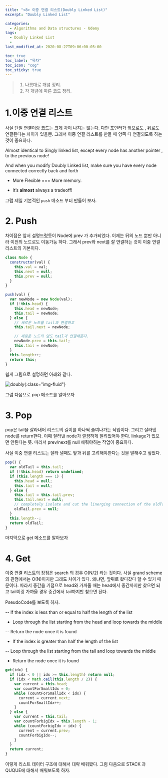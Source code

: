 ```yaml
---
title: "<8> 이중 연결 리스트(Doubly Linked List)"
excerpt: "Doubly Linked List"

categories:
  - Algorithms and Data structures - Udemy
tags:
  - Doubly Linked List
  -
last_modified_at: 2020-08-27T09:06:00-05:00

toc: true
toc_label: "목차"
toc_icon: "cog"
toc_sticky: true
---
```


> 1. 나름대로 개념 정리.
> 2. 각 개념에 따른 코드 정리.

# 1.이중 연결 리스트

사실 단일 연결이랑 코드는 크게 차이 나지는 않는다. 다만 포인터가 앞으로도 , 뒤로도 연결된다는 차이가 있을뿐. 그래서 이중 연결 리스트를 만들 때 양쪽 다 연결되도록 하는것이 중요하다.

Almost identical to Singly linked list, except every node has another pointer , to the previous node!

And when you modify Doubly Linked list, make sure you have every node connected correctly back and forth

- More Flexible === More memory.

- It’s **almost** always a tradeoff!

그럼 제일 기본적인 `push` 메소드 부터 만들어 보자.

# 2. Push

차이점은 앞서 설명드렸듯이 Node에 prev 가 추가되었다. 이제는 뒤의 노드 뿐만 아니라 이전의 노드로도 이동가능 하다. 그래서 prev와 next를 잘 연결하는 것이 이중 연결 리스트의 기본이다.

```javascript
class Node {
  constructor(val) {
    this.val = val;
    this.next = null;
    this.prev = null;
  }
}

push(val) {
  var newNode = new Node(val);
  if (!this.head) {
    this.head = newNode;
    this.tail = newNode;
  } else {
    // 새로운 노드를 tail과 연결하고
    this.tail.next = newNode;

    // 새로운 노드의 앞도 tail과 연결해준다.
    newNode.prev = this.tail;
    this.tail = newNode;
  }
  this.length++;
  return this;
}

```

쉽게 그림으로 설명하면 아래와 같다.

![doubly](https://yeonghunko.github.io/assets/img/algorithms_Udemy/doubly.png){:class="img-fluid"}

그럼 다음으로 pop 메소드를 알아보자

# 3. Pop

pop은 tail을 잘라내어 리스트의 길이를 하나씩 줄여나가는 작업이다. 그리고 잘라낸 node를 return한다. 이때 잘라낸 node가 깔끔하게 잘려있어야 한다. linkage가 있으면 안된다는 뜻. 따라서 prev/next를 null 해줘야하는 작업이 중요하다.

사실 이중 연결 리스트는 잘라 낼때도 앞과 뒤를 고려해야한다는 것을 말해주고 싶었다.

```javascript
pop() {
  var oldTail = this.tail;
  if (!this.head) return undefined;
  if (this.length === 1) {
    this.head = null;
    this.tail = null;
  } else {
    this.tail = this.tail.prev;
    this.tail.next = null;
    // completely isolate and cut the linerging connection of the oldTail
    oldTail.prev = null;
  }
  this.length--;
  return oldTail;
}
```

마지막으로 get 메소드를 알아보자

# 4. Get

이중 연결 리스트의 장점은 search 의 경우 O(N/2) 라는 것이다. 사실 grand scheme의 관점에서는 O(N)이지만 그래도 차이가 있다. 왜냐면, 앞뒤로 왔다갔다 할 수 있기 때문이다. 따라서 중간을 기점으로 head와 가까울 때는 head에서 중간까지만 찾으면 되고 tail이랑 가까울 경우 중간에서 tail까지만 찾으면 된다.

PseudoCode를 보도록 하자.

-- If the index is less than or equal to half the length of the list

- Loop through the list starting from the head and loop towards the middle

-- Return the node once it is found

- If the index is greater than half the length of the list

-- Loop through the list starting from the tail and loop towards the middle

- Return the node once it is found

```javascript
get(idx) {
  if (idx < 0 || idx >= this.length) return null;
  if (idx < Math.ceil(this.length / 2)) {
    var current = this.head;
    var countForSmallIdx = 0;
    while (countForSmallIdx < idx) {
      current = current.next;
      countForSmallIdx++;
    }
  } else {
    var current = this.tail;
    var countForbigIdx = this.length - 1;
    while (countForbigIdx > idx) {
      current = current.prev;
      countForbigIdx--;
    }
  }
  return current;
}
```

이렇게 리스트 데이터 구조에 대해서 대략 배워봤다. 그럼 다음으로 STACK 과 QUQUE에 대해서 배워보도록 하자.
